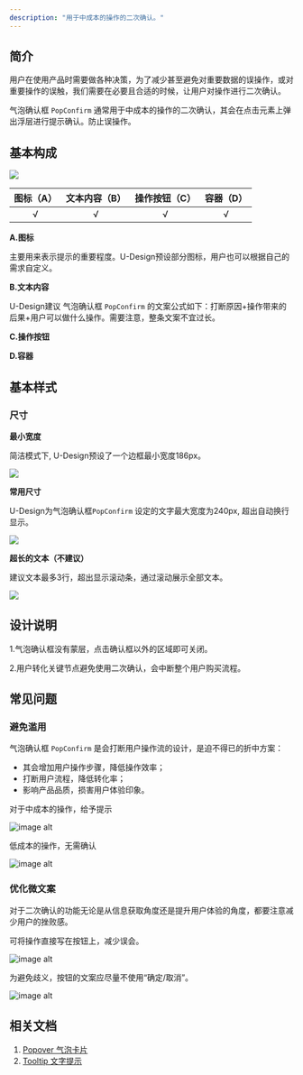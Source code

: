 ```yaml
---
description: "用于中成本的操作的二次确认。"
---
```


## 简介

用户在使用产品时需要做各种决策，为了减少甚至避免对重要数据的误操作，或对重要操作的误触，我们需要在必要且合适的时候，让用户对操作进行二次确认。

气泡确认框 `PopConfirm` 通常用于中成本的操作的二次确认，其会在点击元素上弹出浮层进行提示确认。防止误操作。




## 基本构成
![](https://www-s.ucloud.cn/2022/08/f62b32c9cfc2c26b66c5d1965d2f8b44_1660737638339.png)

| 图标（A） | 文本内容（B） | 操作按钮（C） | 容器（D） |
| :-------: | :-----------: | :-----------: | :-------: |
|   √    |       √       |     √     |     √     |

**A.图标**

主要用来表示提示的重要程度。U-Design预设部分图标，用户也可以根据自己的需求自定义。

**B.文本内容**

U-Design建议 气泡确认框 `PopConfirm` 的文案公式如下：打断原因+操作带来的后果+用户可以做什么操作。需要注意，整条文案不宜过长。

**C.操作按钮**

**D.容器**


## 基本样式

### 尺寸

**最小宽度**

简洁模式下, U-Design预设了一个边框最小宽度186px。

![](https://www-s.ucloud.cn/2022/08/775564ab60e42f0f68c429c3b3e04eac_1660737638341.png)

**常用尺寸**

U-Design为气泡确认框`PopConfirm` 设定的文字最大宽度为240px, 超出自动换行显示。

![](https://www-s.ucloud.cn/2022/08/fe2a63348603ec810842950d57db9606_1660737638345.png)

**超长的文本（不建议）**

建议文本最多3行，超出显示滚动条，通过滚动展示全部文本。

![](https://www-s.ucloud.cn/2022/08/a7bca5ec3f32f966b31c67a337a02984_1660737638355.png)




## 设计说明
1.气泡确认框没有蒙层，点击确认框以外的区域即可关闭。

2.用户转化关键节点避免使用二次确认，会中断整个用户购买流程。

<!--（这部分原来在常见问题部分，移上来了麻烦交互措辞）-->



## 常见问题


### 避免滥用

气泡确认框 `PopConfirm` 是会打断用户操作流的设计，是迫不得已的折中方案：
- 其会增加用户操作步骤，降低操作效率；
- 打断用户流程，降低转化率；
- 影响产品品质，损害用户体验印象。



<div class="u-md-flex-without-bg">
   <div class="u-md-mr24">
      <p><i class="u-md-suggested"></i>对于中成本的操作，给予提示</p>
      <img src="https://www-s.ucloud.cn/2022/08/ab5cbed8f4bc9c56add4365ae95c8eb3_1660737705741.png" alt="image alt" title="desc" loading="lazy" />
   </div>
   <div>
      <p><i class="u-md-not-suggested"></i>低成本的操作，无需确认</p>
      <img src="https://www-s.ucloud.cn/2022/08/98e8e56de1b42b38c699db586fd70a26_1660737705744.png" alt="image alt" title="desc" loading="lazy" />
   </div>
</div>



### 优化微文案

对于二次确认的功能无论是从信息获取角度还是提升用户体验的角度，都要注意减少用户的挫败感。

<div class="u-md-flex-without-bg">
   <div class="u-md-mr24">
      <p><i class="u-md-suggested"></i>可将操作直接写在按钮上，减少误会。</p>
      <img src="https://www-s.ucloud.cn/2022/08/da990b414ece28d93299fecf00851e6b_1660737705746.png" alt="image alt" title="desc" loading="lazy" />
   </div>
   <div>
      <p><i class="u-md-not-suggested"></i>为避免歧义，按钮的文案应尽量不使用“确定/取消”。</p>
      <img src="https://www-s.ucloud.cn/2022/08/ad6ade0de57b59976270bed736d90429_1660737705750.png" alt="image alt" title="desc" loading="lazy" />
   </div>
</div>


## 相关文档

1. [Popover 气泡卡片](/component/Popover/)
2. [Tooltip 文字提示](/component/Tooltip/)
